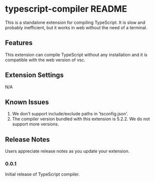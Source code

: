 # typescript-compiler README

This is a standalone extension for compiling TypeScript. It is slow and probably inefficient, but it works in web without the need of a terminal.

## Features

This extension can compile TypeScript without any installation and it is compatible with the web version of vsc.

## Extension Settings

N/A

## Known Issues

1. We don't support include/exclude paths in 'tsconfig.json'.
2. The compiler version bundled with this extension is 5.2.2. We do not support more versions.

## Release Notes

Users appreciate release notes as you update your extension.

### 0.0.1

Initial release of TypeScript compiler.